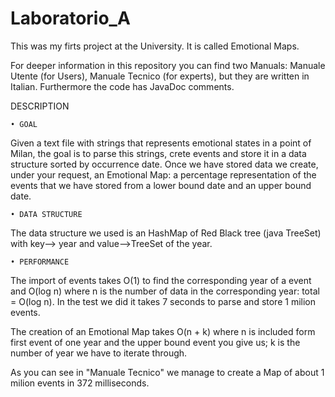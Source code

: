 ﻿# Laboratorio_A
This was my firts project at the University. It is called Emotional Maps.

For deeper information in this repository you can find two Manuals: Manuale Utente (for Users), Manuale Tecnico (for experts),
but they are written in Italian.
Furthermore the code has JavaDoc comments.

DESCRIPTION

    • GOAL
      
Given a text file with strings that represents emotional states in a point of Milan, the goal is to parse this strings, crete events and store it in a data structure sorted by occurrence date. Once we have stored data we create, under your request, an Emotional Map: a percentage representation of the events that we have stored from a lower bound date and an upper bound date. 

    • DATA STRUCTURE 
      
The data structure we used is an HashMap of Red Black tree (java TreeSet) with key--> year and value-->TreeSet of the year.

    • PERFORMANCE
      
The import of events takes O(1) to find the corresponding year of a event and O(log n) where n is the number of data in the corresponding year: total = O(log n).
In the test we did it takes 7 seconds to parse and store 1 milion events.
	
The creation of an Emotional Map takes O(n + k) where n is included form first event of one year and the upper bound event you give us; k is the number of year we have to iterate through.
	
As you can see in "Manuale Tecnico" we manage to create a Map of about 1 milion events in 372 milliseconds.
